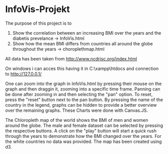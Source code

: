 # InfoVis-Projekt
The purpose of this project is to
1. Show the correlation between an increasing BMI over the years and the diabetis prevelance -> InfoVis.html
2. Show how the mean BMI differs from countries all around the globe throughout the years -> choroplethmap.html

All data has been taken from http://www.ncdrisc.org/index.html

On windows i can acces this having it in C:\xampp\htdocs and connection to http://127.0.0.1/

One can zoom into the graph in InfoVis.html by pressing their mouse on the graph and then draggin it, zooming into a specific time frame.
Panning can be done after zooming in and then selecting the "pan" option. To reset, press the "reset" button next to the pan button.
By pressing the name of the country in the legend, graphs can be hidden to provide a better overview over the remaining graphs.
These Charts were done with Canvas.JS.

The Chloropleth map of the world shows the BMI of men and women around the globe. The male and female dataset can be selected by pressing
the respective buttons. A click on the "play" button will start a quick rush through the years to demonstrate how the BMI changed over
the years.
For the white countries no data was provided.
The map has been created using d3.